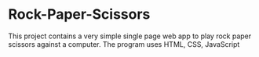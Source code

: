 # Rock-Paper-Scissors
This project contains a very simple single page web app to play rock paper scissors against a computer. The program uses HTML, CSS, JavaScript
